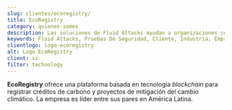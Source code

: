 ```yaml
---
slug: clientes/ecoregistry/
title: EcoRegistry
category: quienes-somos
description: Las soluciones de Fluid Attacks ayudan a organizaciones como EcoRegistry a identificar vulnerabilidades de seguridad en sus sistemas y gestionar sus superficies de ataque.
keywords: Fluid Attacks, Pruebas De Seguridad, Cliente, Industria, Empresa, Organizacion, Pentesting, Hacking Etico, Ecoregistry
clientlogo: logo-ecoregistry
alt: Logo EcoRegistry
client: si
filter: technology
---
```


**EcoRegistry** ofrece una plataforma basada en tecnología *blockchain*
para registrar créditos de carbono
y proyectos de mitigación del cambio climático.
La empresa es líder entre sus pares en América Latina.
